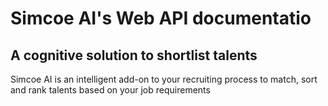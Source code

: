 # Simcoe AI's Web API documentatio
## A cognitive solution to shortlist talents
Simcoe AI is an intelligent add-on to your recruiting process to match, sort and rank talents based on your job requirements
